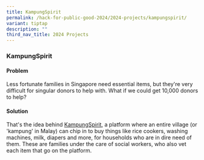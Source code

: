 ```yaml
---
title: KampungSpirit
permalink: /hack-for-public-good-2024/2024-projects/kampungspirit/
variant: tiptap
description: ""
third_nav_title: 2024 Projects
---
```

<h3>KampungSpirit</h3>
<h4>Problem</h4>
<p>Less fortunate families in Singapore need essential items, but they're
very difficult for singular donors to help with. What if we could get 10,000
donors to help?&nbsp;</p>
<h4>Solution</h4>
<p>That's the idea behind <a href="https://kampungspirit.gov.sg" rel="noopener noreferrer nofollow" target="_blank">KampungSpirit</a>, a platform where
an entire village (or 'kampung' in Malay) can chip in to buy things like
rice cookers, washing machines, milk, diapers and more, for households
who are in dire need of them. These are families under the care of social
workers, who also vet each item that go on the platform.</p>
<p></p>